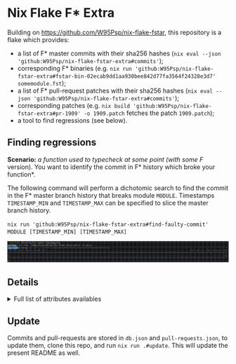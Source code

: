 # Nix Flake F* Extra

Building on https://github.com/W95Psp/nix-flake-fstar, this repository is a flake which provides:
 - a list of F* master commits with their sha256 hashes (`nix eval --json 'github:W95Psp/nix-flake-fstar-extra#commits'`);
 - corresponding F* binaries (e.g. `nix run 'github:W95Psp/nix-flake-fstar-extra#fstar-bin-02ecab9dd1aa930bee842d77fa3564f24328e3d7' somemodule.fst`);
 - a list of F* pull-request patches with their sha256 hashes (`nix eval --json 'github:W95Psp/nix-flake-fstar-extra#commits'`);
 - corresponding patches (e.g. `nix build 'github:W95Psp/nix-flake-fstar-extra#pr-1909' -o 1909.patch` fetches the patch `1909.patch`);
 - a tool to find regressions (see below).

## Finding regressions
**Scenario:** *a function used to typecheck at some point (with some F* version). You want to identify the commit in F* history which broke your function*.

The following command will perform a dichotomic search to find the commit in the F* master branch history that breaks module `MODULE`. Timestamps `TIMESTAMP_MIN` and `TIMESTAMP_MAX` can be specified to slice the master branch history.

`nix run 'github:W95Psp/nix-flake-fstar-extra#find-faulty-commit' MODULE [TIMESTAMP_MIN] [TIMESTAMP_MAX]`

![](find-faulty-commit.gif)
<!-- Note: to exclude intermediary commits from pull-requests, prepend `GIT_LOG_EXTRA_FLAGS="--first-parent master"` to the command. This will drastically reduce the number of commits to consider. -->

## Details
<details>
  <summary>Full list of attributes availables</summary>

<!-- LIST -->

</details>

## Update
Commits and pull-requests are stored in `db.json` and `pull-requests.json`, to update them, clone this repo, and run `nix run .#update`. This will update the present README as well.

